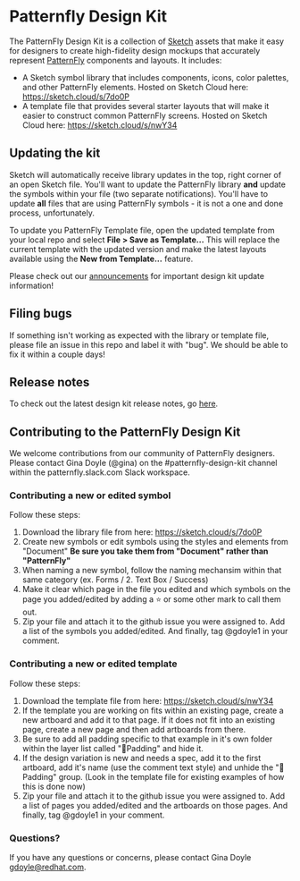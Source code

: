 # Patternfly Design Kit
The PatternFly Design Kit is a collection of [Sketch](https://www.sketchapp.com/) assets that make it easy for designers to create high-fidelity design mockups that accurately represent [PatternFly](http://patternfly.org) components and layouts. It includes:

* A Sketch symbol library that includes components, icons, color palettes, and other PatternFly elements. Hosted on Sketch Cloud here: https://sketch.cloud/s/7do0P
* A template file that provides several starter layouts that will make it easier to construct common PatternFly screens. Hosted on Sketch Cloud here: https://sketch.cloud/s/nwY34

## Updating the kit
Sketch will automatically receive library updates in the top, right corner of an open Sketch file. You'll want to update the PatternFly library **and** update the symbols within your file (two separate notifications). You'll have to update **all** files that are using PatternFly symbols - it is not a one and done process, unfortunately.

To update you PatternFly Template file, open the updated template from your local repo and select **File > Save as Template...** This will replace the current template with the updated version and make the latest layouts available using the **New from Template...** feature.

Please check out our [announcements](https://github.com/patternfly/patternfly-design-kit/blob/master/Announcements.md) for important design kit update information!

## Filing bugs
If something isn't working as expected with the library or template file, please file an issue in this repo and label it with "bug". We should be able to fix it within a couple days! 

## Release notes
To check out the latest design kit release notes, go [here](https://github.com/patternfly/patternfly-design-kit/blob/master/PatternFly%20release%20notes.md).

## Contributing to the PatternFly Design Kit
We welcome contributions from our community of PatternFly designers. Please contact Gina Doyle (@gina) on the #patternfly-design-kit channel within the patternfly.slack.com Slack workspace.
### Contributing a new or edited symbol
Follow these steps:
1. Download the library file from here: https://sketch.cloud/s/7do0P
2. Create new symbols or edit symbols using the styles and elements from "Document"
**Be sure you take them from "Document" rather than "PatternFly"**
3. When naming a new symbol, follow the naming mechansim within that same category (ex. Forms / 2. Text Box / Success)
4. Make it clear which page in the file you edited and which symbols on the page you added/edited by adding a ⭐️ or some other mark to call them out.
5. Zip your file and attach it to the github issue you were assigned to. Add a list of the symbols you added/edited. And finally, tag @gdoyle1 in your comment.
### Contributing a new or edited template
Follow these steps:
1. Download the template file from here: https://sketch.cloud/s/nwY34
2. If the template you are working on fits within an existing page, create a new artboard and add it to that page. If it does not fit into an existing page, create a new page and then add artboards from there.
3. Be sure to add all padding specific to that example in it's own folder within the layer list called "📐Padding" and hide it.
4. If the design variation is new and needs a spec, add it to the first artboard, add it's name (use the comment text style) and unhide the "📐Padding" group. (Look in the template file for existing examples of how this is done now)
5. Zip your file and attach it to the github issue you were assigned to. Add a list of pages you added/edited and the artboards on those pages. And finally, tag @gdoyle1 in your comment.
### Questions?
If you have any questions or concerns, please contact Gina Doyle [gdoyle@redhat.com](mailto:gdoyle@redhat.com).

